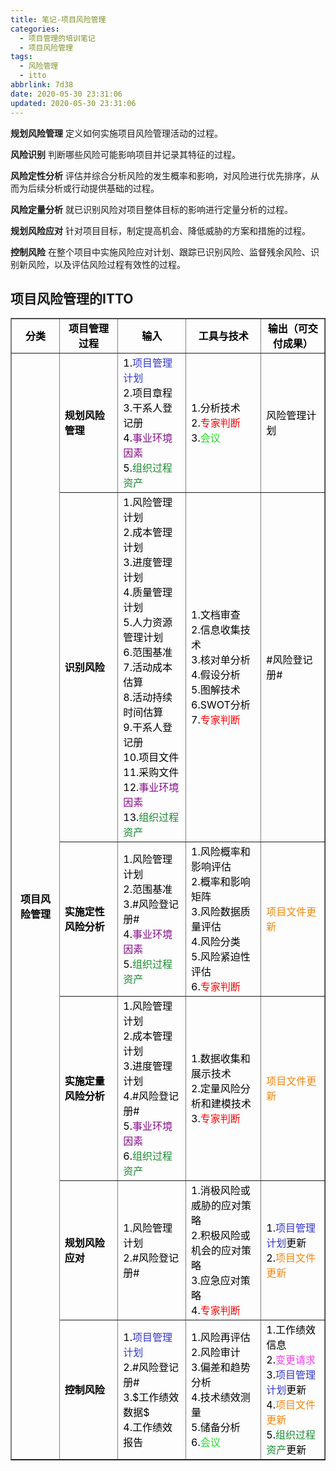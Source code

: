 ```yaml
---
title: 笔记-项目风险管理
categories:
  - 项目管理的培训笔记
  - 项目风险管理
tags:
  - 风险管理
  - itto
abbrlink: 7d38
date: 2020-05-30 23:31:06
updated: 2020-05-30 23:31:06
---
```


**规划风险管理**
定义如何实施项目风险管理活动的过程。

**风险识别**
判断哪些风险可能影响项目并记录其特征的过程。

**风险定性分析**
评估并综合分析风险的发生概率和影响，对风险进行优先排序，从而为后续分析或行动提供基础的过程。

**风险定量分析**
就已识别风险对项目整体目标的影响进行定量分析的过程。

**规划风险应对**
针对项目目标，制定提高机会、降低威胁的方案和措施的过程。

**控制风险**
在整个项目中实施风险应对计划、跟踪已识别风险、监督残余风险、识别新风险，以及评估风险过程有效性的过程。

## 项目风险管理的ITTO

<table border="1" cellspacing="0"><tbody><tr><td style="text-align:center;vertical-align:middle;width:130px;"><span style="color:#000000;"><strong>分类</strong></span></td>
<td style="text-align:center;vertical-align:middle;width:173px;"><span style="color:#000000;"><strong>项目管理过程</strong></span></td>
<td style="text-align:center;vertical-align:middle;width:173px;"><span style="color:#000000;"><strong>输入</strong></span></td>
<td style="text-align:center;vertical-align:middle;width:168px;"><span style="color:#000000;"><strong>工具与技术</strong></span></td>
<td style="text-align:center;vertical-align:middle;width:169px;"><span style="color:#000000;"><strong>输出（可交付成果）</strong></span></td>
</tr>


<tr><td rowspan="6" style="text-align:center;vertical-align:middle;width:130px;"><span style="color:#000000;"><strong>项目风险管理</strong></span></td>
<td style="vertical-align:middle;width:173px;"><span style="color:#000000;"><strong>规划风险管理</strong></span></td>
<td style="vertical-align:middle;width:173px;"><span style="color:#000000;">1.<span style="color:#3236c9;">项目管理计划</span><br><span style="color:#000000;">2.项目章程<br>
3.干系人登记册<br>
4.</span><span style="color:#880f8b;">事业环境因素</span><br><span style="color:#000000;">5.</span><span style="color:#198a2f;">组织过程资产</span></span></td>
<td style="vertical-align:middle;width:168px;"><span style="color:#000000;">1.分析技术<br>
2.<span style="color:#ff0000;">专家判断</span><br><span style="color:#000000;">3.</span><span style="color:#26da2a;">会议</span></span></td>
<td style="vertical-align:middle;width:169px;"><span style="color:#000000;">风险管理计划</span></td>
</tr><tr><td style="vertical-align:middle;width:173px;"><span style="color:#000000;"><strong>识别风险</strong></span></td>
<td style="vertical-align:middle;width:173px;"><span style="color:#000000;">1.风险管理计划<br>
2.成本管理计划<br>
3.进度管理计划<br>
4.质量管理计划<br>
5.人力资源管理计划<br>
6.范围基准<br>
7.活动成本估算<br>
8.活动持续时间估算<br>
9.干系人登记册<br>
10.项目文件<br>
11.采购文件<br>
12.<span style="color:#880f8b;">事业环境因素</span><br><span style="color:#000000;">13.</span><span style="color:#198a2f;">组织过程资产</span></span></td>
<td style="vertical-align:middle;width:168px;"><span style="color:#000000;">1.文档审查<br>
2.信息收集技术<br>
3.核对单分析<br>
4.假设分析<br>
5.图解技术<br>
6.SWOT分析<br>
7.<span style="color:#ff0000;">专家判断</span></span></td>
<td style="vertical-align:middle;width:169px;"><span style="color:#000000;">#风险登记册#</span></td>
</tr><tr><td style="vertical-align:middle;width:173px;"><span style="color:#000000;"><strong>实施定性风险分析</strong></span></td>
<td style="vertical-align:middle;width:173px;"><span style="color:#000000;">1.风险管理计划<br>
2.范围基准<br>
3.#风险登记册#<br>
4.<span style="color:#880f8b;">事业环境因素</span><br><span style="color:#000000;">5.</span><span style="color:#198a2f;">组织过程资产</span></span></td>
<td style="vertical-align:middle;width:168px;"><span style="color:#000000;">1.风险概率和影响评估<br>
2.概率和影响矩阵<br>
3.风险数据质量评估<br>
4.风险分类<br>
5.风险紧迫性评估<br>
6.<span style="color:#ff0000;">专家判断</span></span></td>
<td style="vertical-align:middle;width:169px;"><span style="color:#f7860c;">项目文件更新</span></td>
</tr><tr><td style="vertical-align:middle;width:173px;"><span style="color:#000000;"><strong>实施定量风险分析</strong></span></td>
<td style="vertical-align:middle;width:173px;"><span style="color:#000000;">1.风险管理计划<br>
2.成本管理计划<br>
3.进度管理计划<br>
4.#风险登记册#<br>
5.<span style="color:#880f8b;">事业环境因素</span><br><span style="color:#000000;">6.</span><span style="color:#198a2f;">组织过程资产</span></span></td>
<td style="vertical-align:middle;width:168px;"><span style="color:#000000;">1.数据收集和展示技术<br>
2.定量风险分析和建模技术<br>
3.<span style="color:#ff0000;">专家判断</span></span></td>
<td style="vertical-align:middle;width:169px;"><span style="color:#f7860c;">项目文件更新</span></td>
</tr><tr><td style="vertical-align:middle;width:173px;"><span style="color:#000000;"><strong>规划风险应对</strong></span></td>
<td style="vertical-align:middle;width:173px;"><span style="color:#000000;">1.风险管理计划<br>
2.#风险登记册#</span></td>
<td style="vertical-align:middle;width:168px;"><span style="color:#000000;">1.消极风险或威胁的应对策略<br>
2.积极风险或机会的应对策略<br>
3.应急应对策略<br>
4.<span style="color:#ff0000;">专家判断</span></span></td>
<td style="vertical-align:middle;width:169px;"><span style="color:#000000;">1.<span style="color:#3236c9;">项目管理计划</span><span style="color:#000000;">更新<br>
2.</span><span style="color:#f7860c;">项目文件更新</span></span></td>
</tr><tr><td style="vertical-align:middle;width:173px;"><span style="color:#000000;"><strong>控制风险</strong></span></td>
<td style="vertical-align:middle;width:173px;"><span style="color:#000000;">1.<span style="color:#3236c9;">项目管理计划</span><br><span style="color:#000000;">2.#风险登记册#<br>
3.$工作绩效数据$<br>
4.工作绩效报告</span></span></td>
<td style="vertical-align:middle;width:168px;"><span style="color:#000000;">1.风险再评估<br>
2.风险审计<br>
3.偏差和趋势分析<br>
4.技术绩效测量<br>
5.储备分析<br>
6.<span style="color:#26da2a;">会议</span></span></td>
<td style="vertical-align:middle;width:169px;"><span style="color:#000000;">1.工作绩效信息<br>
2.<span style="color:#fa3cef;">变更请求</span><br><span style="color:#000000;">3.</span><span style="color:#3236c9;">项目管理计划</span><span style="color:#000000;">更新<br>
4.</span><span style="color:#f7860c;">项目文件更新</span><br><span style="color:#000000;">5.</span><span style="color:#198a2f;">组织过程资产</span><span style="color:#000000;">更新</span></span></td>
</tr>

</tbody></table>

